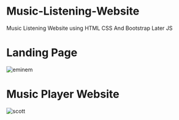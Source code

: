 # Music-Listening-Website
Music Listening Website using HTML CSS And Bootstrap
Later JS 

# Landing Page
![eminem](https://user-images.githubusercontent.com/58092596/93144657-ca989980-f6ea-11ea-8171-fd33c05d1b83.png)



# Music Player Website

![scott](https://user-images.githubusercontent.com/58092596/93144553-8a391b80-f6ea-11ea-8819-31548be64ef4.png)

